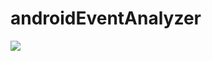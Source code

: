 # androidEventAnalyzer
[![](https://jitpack.io/v/nikita-gurwani/androidEventAnalyzer.svg)](https://jitpack.io/#nikita-gurwani/androidEventAnalyzer)



